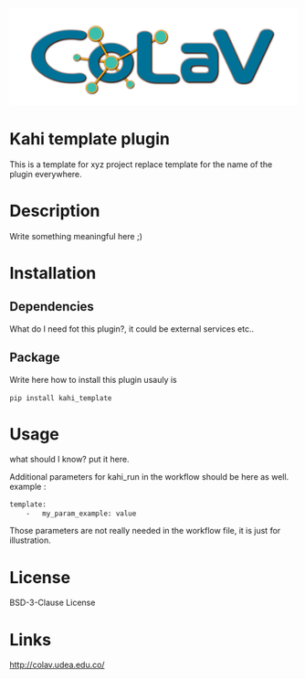 <center><img src="https://raw.githubusercontent.com/colav/colav.github.io/master/img/Logo.png"/></center>

# Kahi template plugin 
This is a template for xyz project
replace template for the name of the plugin everywhere.

# Description
Write something meaningful here ;)

# Installation

## Dependencies
What do I need fot this plugin?, it could be external services etc..

## Package
Write here how to install this plugin
usauly is 

`pip install kahi_template`


# Usage
what should I know?
put it here.

Additional parameters for kahi_run in the workflow should be here as well.
example :

```
template:
    -   my_param_example: value
```
Those parameters are not really needed in the workflow file, it is just for illustration.


# License
BSD-3-Clause License 

# Links
http://colav.udea.edu.co/



